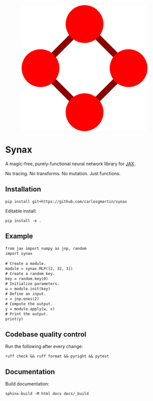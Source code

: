 <div align="center">
<img src="https://raw.githubusercontent.com/carlosgmartin/synax/master/docs/logo.svg" alt="logo"></img>
</div>

# Synax

A magic-free, purely-functional neural network library for [JAX](https://github.com/jax-ml/jax).

No tracing. No transforms. No mutation. Just functions.

## Installation

```shell
pip install git+https://github.com/carlosgmartin/synax
```

Editable install:

```shell
pip install -e .
```

## Example

```python3
from jax import numpy as jnp, random
import synax

# Create a module.
module = synax.MLP([2, 32, 3])
# Create a random key.
key = random.key(0)
# Initialize parameters.
w = module.init(key)
# Define an input.
x = jnp.ones(2)
# Compute the output.
y = module.apply(w, x)
# Print the output.
print(y)
```

## Codebase quality control

Run the following after every change:

```shell
ruff check && ruff format && pyright && pytest
```

## Documentation

Build documentation:

```shell
sphinx-build -M html docs docs/_build
```
